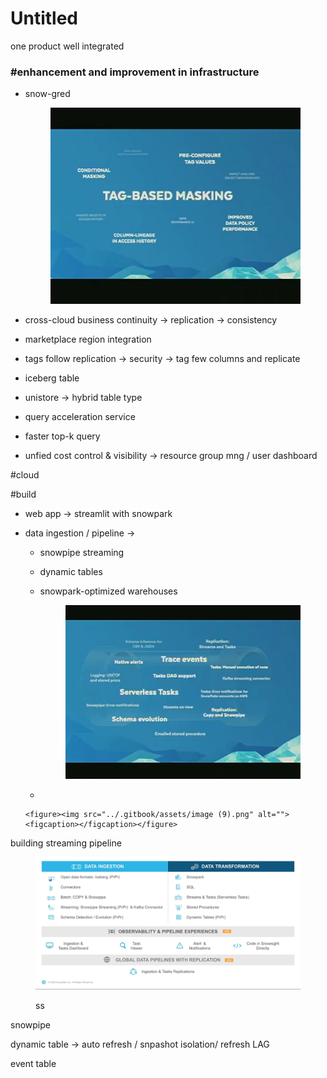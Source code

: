 # Untitled

one product well integrated



### #enhancement and improvement in infrastructure

*   snow-gred

    <figure><img src="../.gitbook/assets/image (3).png" alt=""><figcaption></figcaption></figure>
* cross-cloud business continuity -> replication -> consistency
* marketplace region integration
* tags follow replication -> security -> tag few columns and replicate
* iceberg table
* unistore -> hybrid table type
* query acceleration service&#x20;
* faster top-k query
* unfied cost control & visibility -> resource group mng / user dashboard

\#cloud

\#build&#x20;

* web app -> streamlit with snowpark
* data ingestion / pipeline ->&#x20;
  * snowpipe streaming
  * dynamic tables
  *   snowpark-optimized warehouses

      <figure><img src="../.gitbook/assets/image (5) (1).png" alt=""><figcaption></figcaption></figure>
  *

      <figure><img src="../.gitbook/assets/image (9).png" alt=""><figcaption></figcaption></figure>

building streaming pipeline

<figure><img src="../.gitbook/assets/image (16).png" alt=""><figcaption><p>ss</p></figcaption></figure>

snowpipe

dynamic table -> auto refresh / snpashot isolation/ refresh LAG

event table

